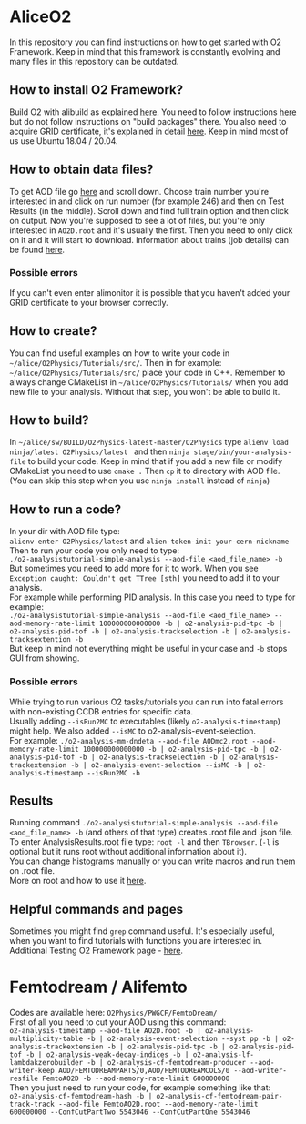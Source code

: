 # AliceO2
In this repository you can find instructions on how to get started with O2 Framework. Keep in mind that this framework is constantly evolving and many files in this repository can be outdated.
## How to install O2 Framework?
Build O2 with alibuild as explained [here](https://aliceo2group.github.io/analysis-framework/docs/installing/). You need to follow instructions [here](https://alice-doc.github.io/alice-analysis-tutorial/building/custom.html) but do not follow instructions on "build packages" there. You also need to acquire GRID certificate, it's explained in detail [here](https://alice-doc.github.io/alice-analysis-tutorial/start/cert.html).
Keep in mind most of us use Ubuntu 18.04 / 20.04.
## How to obtain data files?
To get AOD file go [here](https://alimonitor.cern.ch/trains/train.jsp?train_id=132) and scroll down. Choose train number you're interested in and click on run number (for example 246) and then on Test Results (in the middle). Scroll down and find full train option and then click on output. Now you're supposed to see a lot of files, but you're only interested in `AO2D.root` and it's usually the first. Then you need to only click on it and it will start to download.
Information about trains (job details) can be found [here](https://alimonitor.cern.ch/job_details.jsp).
### Possible errors
If you can't even enter alimonitor it is possible that you haven't added your GRID certificate to your browser correctly.
## How to create?
You can find useful examples on how to write your code in `~/alice/O2Physics/Tutorials/src/`. 
Then in for example: `~/alice/O2Physics/Tutorials/src/` place your code in C++. Remember to always change CMakeList in `~/alice/O2Physics/Tutorials/` when you add new file to your analysis. Without that step, you won't be able to build it. 
## How to build?
In `~/alice/sw/BUILD/O2Physics-latest-master/O2Physics` type `alienv load ninja/latest O2Physics/latest ` and then `ninja stage/bin/your-analysis-file` to build your code. 
Keep in mind that if you add a new file or modify CMakeList you need to use `cmake .` 
Then `cp` it to directory with AOD file. (You can skip this step when you use `ninja install` instead of `ninja`) 
## How to run a code?
In your dir with AOD file type: <br>
`alienv enter O2Physics/latest` and  `alien-token-init your-cern-nickname`<br>
Then to run your code you only need to type: <br>
`./o2-analysistutorial-simple-analysis --aod-file <aod_file_name> -b` <br>
But sometimes you need to add more for it to work. When you see `Exception caught: Couldn't get TTree [sth]` you need to add it to your analysis. <br>
For example while performing PID analysis. In this case you need to type for example: <br>
`./o2-analysistutorial-simple-analysis --aod-file <aod_file_name> --aod-memory-rate-limit 100000000000000 -b | o2-analysis-pid-tpc -b | o2-analysis-pid-tof -b | o2-analysis-trackselection -b | o2-analysis-tracksextention -b ` <br>
But keep in mind not everything might be useful in your case and `-b` stops GUI from showing.
### Possible errors
While trying to run various O2 tasks/tutorials you can run into fatal errors with non-existing CCDB entries for specific data. <br>
Usually adding `--isRun2MC` to executables (likely `o2-analysis-timestamp`) might help. We also added `--isMC` to o2-analysis-event-selection. <br>
For example: `./o2-analysis-mm-dndeta --aod-file AODmc2.root --aod-memory-rate-limit 100000000000000 -b | o2-analysis-pid-tpc -b | o2-analysis-pid-tof -b | o2-analysis-trackselection -b | o2-analysis-trackextension -b | o2-analysis-event-selection --isMC -b | o2-analysis-timestamp --isRun2MC -b `
## Results
Running command `./o2-analysistutorial-simple-analysis --aod-file <aod_file_name> -b` (and others of that type) creates .root file and .json file. <br>
To enter AnalysisResults.root file type: `root -l` and then `TBrowser`. (`-l` is optional but it runs root without additional information about it).<br>
You can change histograms manually or you can write macros and run them on .root file. <br>
More on root and how to use it [here](https://root.cern/manual/first_steps_with_root/). <br>
## Helpful commands and pages
Sometimes you might find `grep` command useful. It's especially useful, when you want to find tutorials with functions you are interested in. <br>
Additional Testing O2 Framework page - [here](https://twiki.cern.ch/twiki/bin/viewauth/ALICE/AliceO2WP14AF).
# Femtodream / Alifemto
Codes are available here: `O2Physics/PWGCF/FemtoDream/`<br>
First of all you need to cut your AOD using this command: <br>
`o2-analysis-timestamp --aod-file AO2D.root -b | o2-analysis-multiplicity-table -b | o2-analysis-event-selection --syst pp -b | o2-analysis-trackextension -b | o2-analysis-pid-tpc -b | o2-analysis-pid-tof -b | o2-analysis-weak-decay-indices -b | o2-analysis-lf-lambdakzerobuilder -b | o2-analysis-cf-femtodream-producer --aod-writer-keep AOD/FEMTODREAMPARTS/0,AOD/FEMTODREAMCOLS/0 --aod-writer-resfile FemtoAO2D -b --aod-memory-rate-limit 600000000` <br>
Then you just need to run your code, for example something like that:<br>
`o2-analysis-cf-femtodream-hash -b | o2-analysis-cf-femtodream-pair-track-track --aod-file FemtoAO2D.root --aod-memory-rate-limit 600000000 --ConfCutPartTwo 5543046 --ConfCutPartOne 5543046`<br>
